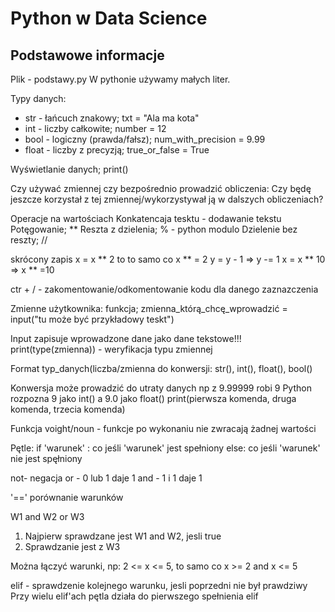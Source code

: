 # Python w Data Science

## Podstawowe informacje

Plik - podstawy.py
W pythonie używamy małych liter.

Typy danych:

* str - łańcuch znakowy; txt = "Ala ma kota"
* int - liczby całkowite; number = 12
* bool - logiczny (prawda/fałsz); num_with_precision = 9.99
* float - liczby z precyzją; true_or_false = True

Wyświetlanie danych; print()

Czy używać zmiennej czy bezpośrednio prowadzić obliczenia:
Czy będę jeszcze korzystał z tej zmiennej/wykorzystywał ją w dalszych obliczeniach?

Operacje na wartościach
Konkatencaja tesktu - dodawanie tekstu
Potęgowanie; **
Reszta z dzielenia; % - python modulo
Dzielenie bez reszty; //

skrócony zapis
x = x ** 2 to to samo co x ** = 2
y = y - 1  => y -= 1
x = x ** 10 => x ** =10

ctr + / - zakomentowanie/odkomentowanie kodu dla danego zaznazczenia

Zmienne użytkownika:
funkcja; zmienna_którą_chcę_wprowadzić = input("tu może być przykładowy teskt")

Input zapisuje wprowadzone dane jako dane tekstowe!!!
print(type(zmienna)) - weryfikacja typu zmiennej

Format typ_danych(liczba/zmienna do konwersji:
str(), int(), float(), bool()

Konwersja może prowadzić do utraty danych np z 9.99999 robi 9
Python rozpozna 9 jako int() a 9.0 jako float()
print(pierwsza komenda, druga komenda, trzecia komenda)

Funkcja voight/noun - funkcje po wykonaniu nie zwracają żadnej wartości

Pętle:
if 'warunek' :
    co jeśli 'warunek' jest spełniony
else:
    co jeśli 'warunek' nie jest spęłniony

not- negacja
or - 0 lub 1 daje 1
and - 1 i 1 daje 1

'==' porównanie warunków

W1 and W2 or W3
1. Najpierw sprawdzane jest W1 and W2, jesli true
2. Sprawdzanie jest z W3 

Można łączyć warunki, np: 2 <= x <= 5, to samo co x >= 2 and x <= 5

elif - sprawdzenie kolejnego warunku, jesli poprzedni nie był prawdziwy
Przy wielu elif'ach pętla działa do pierwszego spełnienia elif